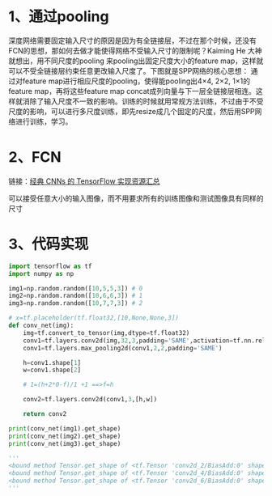 # 1、通过pooling

深度网络需要固定输入尺寸的原因是因为有全链接层，不过在那个时候，还没有FCN的思想，那如何去做才能使得网络不受输入尺寸的限制呢？Kaiming He 大神就想出，用不同尺度的pooling 来pooling出固定尺度大小的feature map，这样就可以不受全链接层约束任意更改输入尺度了。下图就是SPP网络的核心思想： 
通过对feature map进行相应尺度的pooling，使得能pooling出4×4, 2×2, 1×1的feature map，再将这些feature map concat成列向量与下一层全链接层相连。这样就消除了输入尺度不一致的影响。训练的时候就用常规方法训练，不过由于不受尺度的影响，可以进行多尺度训练，即先resize成几个固定的尺度，然后用SPP网络进行训练，学习。

# 2、FCN
链接：[经典 CNNs 的 TensorFlow 实现资源汇总](https://www.jianshu.com/p/68cf89138dca)

可以接受任意大小的输入图像，而不用要求所有的训练图像和测试图像具有同样的尺寸


# 3、代码实现

```python
import tensorflow as tf
import numpy as np

img1=np.random.random([10,5,5,3]) # 0
img2=np.random.random([10,6,6,3]) # 1
img3=np.random.random([10,7,7,3]) # 2

# x=tf.placeholder(tf.float32,[10,None,None,3])
def conv_net(img):
    img=tf.convert_to_tensor(img,dtype=tf.float32)
    conv1=tf.layers.conv2d(img,32,3,padding='SAME',activation=tf.nn.relu)
    conv1=tf.layers.max_pooling2d(conv1,2,2,padding='SAME')

    h=conv1.shape[1]
    w=conv1.shape[2]

    # 1=(h+2*0-f)/1 +1 ==>f=h

    conv2=tf.layers.conv2d(conv1,3,[h,w])

    return conv2

print(conv_net(img1).get_shape)
print(conv_net(img2).get_shape)
print(conv_net(img3).get_shape)

'''
<bound method Tensor.get_shape of <tf.Tensor 'conv2d_2/BiasAdd:0' shape=(10, 1, 1, 3) dtype=float32>>
<bound method Tensor.get_shape of <tf.Tensor 'conv2d_4/BiasAdd:0' shape=(10, 1, 1, 3) dtype=float32>>
<bound method Tensor.get_shape of <tf.Tensor 'conv2d_6/BiasAdd:0' shape=(10, 1, 1, 3) dtype=float32>>
'''
```
